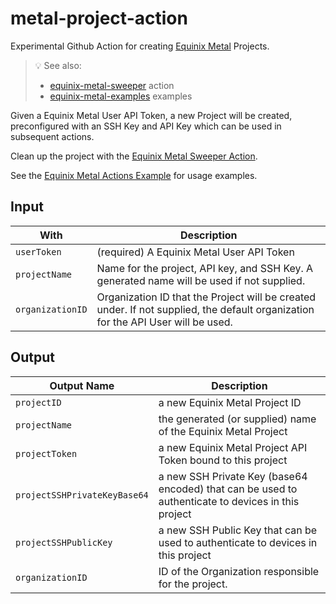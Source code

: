 # metal-project-action

Experimental Github Action for creating [Equinix Metal](https://metal.equinix.com) Projects.

> :bulb: See also:
>
> - [equinix-metal-sweeper](https://github.com/equinix-labs/metal-sweeper-action) action
> - [equinix-metal-examples](https://github.com/equinix-labs/metal-actions-example) examples

Given a Equinix Metal User API Token, a new Project will be created, preconfigured with an SSH Key and API Key which can be used in subsequent actions.

Clean up the project with the [Equinix Metal Sweeper Action](https://github.com/equinix-labs/metal-sweeper-action).

See the [Equinix Metal Actions Example](https://github.com/equinix-labs/metal-actions-example) for usage examples.

## Input

| With             | Description                                                                                               |
| ---------------- | --------------------------------------------------------------------------------------------------------- |
| `userToken`      | (required) A Equinix Metal User API Token                                                                 |
| `projectName`    | Name for the project, API key, and SSH Key. A generated name will be used if not supplied.                |
| `organizationID` | Organization ID that the Project will be created under. If not supplied, the default organization for the API User will be used. |

## Output

| Output Name                  | Description                                                         |
| ---------------------------- | ------------------------------------------------------------------- |
| `projectID`                  | a new Equinix Metal Project ID                                      |
| `projectName`                | the generated (or supplied) name of the Equinix Metal Project                         
| `projectToken`               | a new Equinix Metal Project API Token bound to this project                         
| `projectSSHPrivateKeyBase64` | a new SSH Private Key (base64 encoded) that can be used to authenticate to devices in this project |
| `projectSSHPublicKey`        | a new SSH Public Key that can be used to authenticate to devices in this project                   |
| `organizationID`             | ID of the Organization responsible for the project.                                                |
